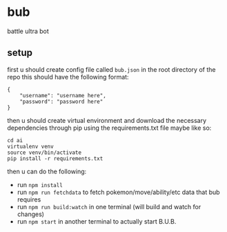 # bub
battle ultra bot

## setup
first u should create config file called `bub.json` in the root directory of the repo
this should have the following format:
```
{
    "username": "username here",
    "password": "password here"
}
```


then u should create virtual environment and download the necessary dependencies through pip using the requirements.txt file
maybe like so: 
```
cd ai
virtualenv venv
source venv/bin/activate
pip install -r requirements.txt
```

then u can do the following:
* run `npm install`
* run `npm run fetchdata` to fetch pokemon/move/ability/etc data that bub requires
* run `npm run build:watch` in one terminal (will build and watch for changes)
* run `npm start` in another terminal to actually start B.U.B.
